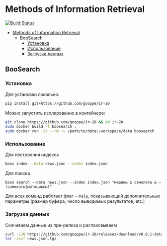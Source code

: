 # Methods of Information Retrieval

[![Build Status](https://travis-ci.com/gooppe/ir-20.svg?token=4S4zJiazyUoqSfqTW3Zv&branch=master)](https://travis-ci.com/gooppe/ir-20)

- [Methods of Information Retrieval](#methods-of-information-retrieval)
  - [BooSearch](#boosearch)
    - [Установка](#%d0%a3%d1%81%d1%82%d0%b0%d0%bd%d0%be%d0%b2%d0%ba%d0%b0)
    - [Использование](#%d0%98%d1%81%d0%bf%d0%be%d0%bb%d1%8c%d0%b7%d0%be%d0%b2%d0%b0%d0%bd%d0%b8%d0%b5)
    - [Загрузка данных](#%d0%97%d0%b0%d0%b3%d1%80%d1%83%d0%b7%d0%ba%d0%b0-%d0%b4%d0%b0%d0%bd%d0%bd%d1%8b%d1%85)

## BooSearch

### Установка

Для установки локально:
```bash
pip install git+https://github.com/gooppe/ir-20
```

Можно запустить изолированно в контейнере:
```bash
git clone https://github.com/gooppe/ir-20 && cd ir-20
sudo docker build -t boosearch .
sudo docker run -it --rm -v /path/to/data:/workspace/data boosearch 
```

### Использование

Для построения индекса

```bash
boos index --data news.json --index index.json
```

Для поиска
```
boos search --data news.json --index index.json "машины & самолеты & ~(самокаты|мотоциклы)"
```

Для всех команд работает флаг `--help`, показывающий дополнительные параметры (размер буфера, число выводимых результатов, etc.)


### Загрузка данных

Скачиваем данные из пре-релиза и распаковываем

```bash
curl -LJO https://github.com/gooppe/ir-20/releases/download/v0.0.1-data/news.json.tgz
tar -zxvf news.json.tgz
```